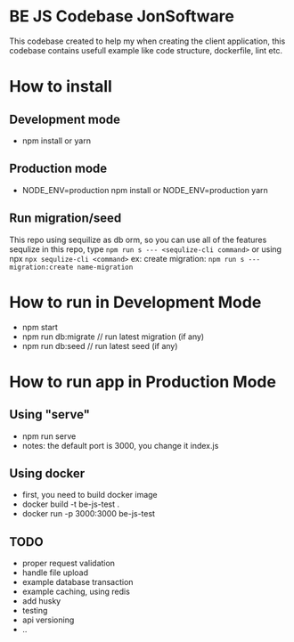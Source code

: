 # BE JS Codebase JonSoftware

This codebase created to help my when creating the client application, this codebase contains usefull example like code structure, dockerfile, lint etc.

# How to install
## Development mode
- npm install or yarn 
## Production mode
- NODE_ENV=production npm install or NODE_ENV=production yarn
## Run migration/seed
This repo using sequilize as db orm, so you can use all of the features sequlize in this repo, type ```npm run s --- <sequlize-cli command>``` or using npx ```npx sequlize-cli <command>``` ex: create migration: ```npm run s --- migration:create name-migration```

# How to run in Development Mode
- npm start
- npm run db:migrate // run latest migration (if any)
- npm run db:seed // run latest seed (if any)

# How to run app in Production Mode
## Using "serve"
- npm run serve
- notes: the default port is 3000, you change it index.js
## Using docker
- first, you need to build docker image
- docker build -t be-js-test . 
- docker run -p 3000:3000 be-js-test

## TODO
- proper request validation
- handle file upload
- example database transaction
- example caching, using redis
- add husky
- testing
- api versioning
- ..